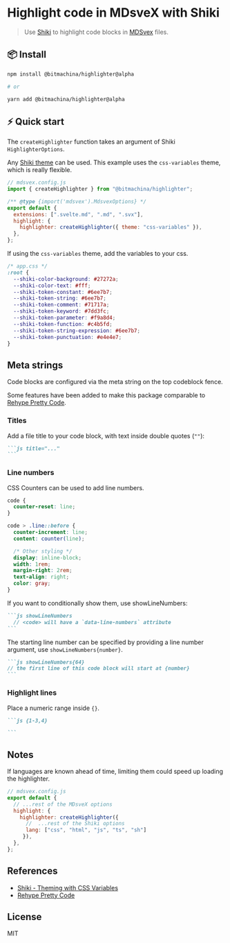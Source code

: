 # Highlight code in MDsveX with Shiki

> Use [Shiki](https://shiki.matsu.io/) to highlight code blocks in [MDSvex](https://mdsvex.com/) files.

## 📦 Install

```sh
npm install @bitmachina/highlighter@alpha

# or

yarn add @bitmachina/highlighter@alpha
```

## ⚡️ Quick start

The `createHighlighter` function takes an argument of Shiki `HighlighterOptions`.

Any [Shiki theme](https://github.com/shikijs/shiki/blob/main/docs/themes.md#all-themes) can be used. This example uses the `css-variables` theme, which is really flexible.

```js
// mdsvex.config.js
import { createHighlighter } from "@bitmachina/highlighter";

/** @type {import('mdsvex').MdsvexOptions} */
export default {
  extensions: [".svelte.md", ".md", ".svx"],
  highlight: {
    highlighter: createHighlighter({ theme: "css-variables" }),
  },
};
```

If using the `css-variables` theme, add the variables to your css.

```css
/* app.css */
:root {
  --shiki-color-background: #27272a;
  --shiki-color-text: #fff;
  --shiki-token-constant: #6ee7b7;
  --shiki-token-string: #6ee7b7;
  --shiki-token-comment: #71717a;
  --shiki-token-keyword: #7dd3fc;
  --shiki-token-parameter: #f9a8d4;
  --shiki-token-function: #c4b5fd;
  --shiki-token-string-expression: #6ee7b7;
  --shiki-token-punctuation: #e4e4e7;
}
```

## Meta strings

Code blocks are configured via the meta string on the top codeblock fence.

Some features have been added to make this package comparable to [Rehype Pretty Code](https://rehype-pretty-code.netlify.app/).

### Titles

Add a file title to your code block, with text inside double quotes (`""`):

````md
```js title="..."
```
````

### Line numbers

CSS Counters can be used to add line numbers.

```css
code {
  counter-reset: line;
}

code > .line::before {
  counter-increment: line;
  content: counter(line);

  /* Other styling */
  display: inline-block;
  width: 1rem;
  margin-right: 2rem;
  text-align: right;
  color: gray;
}
```

If you want to conditionally show them, use showLineNumbers:

````md
```js showLineNumbers
  // <code> will have a `data-line-numbers` attribute
```
````

The starting line number can be specified by providing a line number argument, use `showLineNumbers{number}`.

````md
```js showLineNumbers{64}
// the first line of this code block will start at {number}
```
````

### Highlight lines

Place a numeric range inside `{}`.

````md
```js {1-3,4}

```
````

## Notes

If languages are known ahead of time, limiting them could speed up loading the highlighter.

```js
// mdsvex.config.js
export default {
  // ...rest of the MDsveX options
  highlight: {
    highlighter: createHighlighter({
      //  ...rest of the Shiki options
      lang: ["css", "html", "js", "ts", "sh"]
     }),
  },
};
```

## References

- [Shiki - Theming with CSS Variables](https://github.com/shikijs/shiki/blob/main/docs/themes.md#theming-with-css-variables)
- [Rehype Pretty Code](https://github.com/atomiks/rehype-pretty-code)

## License

MIT
